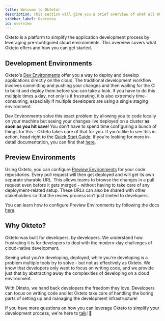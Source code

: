 ```yaml
---
title: Welcome to Okteto!
description: This section will give you a brief overview of what all Okteto has to offer
sidebar_label: Overview
id: overview
---
```


Okteto is a platform to simplify the application development process by leveraging pre-configured cloud environments. This overview covers what Okteto offers and how you can get started.

## Development Environments
Okteto's [Dev Environments](reference/development-environments.mdx) offer you a way to deploy and develop applications directly on the cloud. The traditional development workflow involves committing and pushing your changes and then waiting for the CI to build and deploy them before you can take a look. If you have to do this multiple times a day, not only is it frustrating, it is also extremely time-consuming, especially if multiple developers are using a single staging environment.

Dev Environments solve this exact problem by allowing you to code locally on your machine but seeing your changes live deployed on a cluster **as soon as you hit save**! You don't have to spend time configuring a bunch of things for this - Okteto takes care of that for you. If you'd like to see this in action, head right to the [Quick Start Guide](getting-started.mdx). If you're looking for more in-detail documentation, you can find that [here](reference/development-environments.mdx).

## Preview Environments
Using Okteto, you can configure [Preview Environments](cloud/preview-environments/overview.mdx) for your code repositories. Every pull request will then get deployed and will get its own separate sharable URL. This allows teams to browse the changes in a pull request even before it gets merged - without having to take care of any deployment-related setup. These URLs can also be shared with other stakeholders so that the review process isn't just limited to developers.

You can learn how to configure Preview Environments by following the docs [here](cloud/preview-environments/overview.mdx).

## Why Okteto?

Okteto was built for developers, by developers. We understand how frustrating it is for developers to deal with the modern-day challenges of cloud-native development.

Seeing what you're developing, deployed, while you're developing is a problem multiple tools try to solve - but not as effectively as Okteto. We know that developers only want to focus on writing code, and we provide just that by abstracting away the complexities of developing on a cloud environment.

With Okteto, we hand back developers the freedom they love. Developers can focus on writing code and let Okteto take care of handling the boring parts of setting up and managing the development infrastructure!

If you have more questions on how you can leverage Okteto to simplify your development process, we're here to [talk](https://okteto.com/schedule/)! 🙂